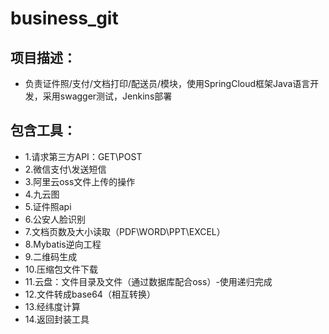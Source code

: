 # business_git
## 项目描述：
* 负责证件照/支付/文档打印/配送员/模块，使用SpringCloud框架Java语言开发，采用swagger测试，Jenkins部署
## 包含工具：
* 1.请求第三方API：GET\POST
* 2.微信支付\发送短信
* 3.阿里云oss文件上传的操作
* 4.九云图
* 5.证件照api
* 6.公安人脸识别
* 7.文档页数及大小读取（PDF\WORD\PPT\EXCEL）
* 8.Mybatis逆向工程
* 9.二维码生成
* 10.压缩包文件下载
* 11.云盘：文件目录及文件（通过数据库配合oss）-使用递归完成
* 12.文件转成base64（相互转换）
* 13.经纬度计算
* 14.返回封装工具

